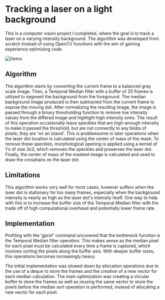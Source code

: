 # Tracking a laser on a light background
This is a computer vision project I completed, where the goal is to track a laser on a varying intensity background. The algorithm was developed from scratch instead of using OpenCV functions with the aim of gaining experience optimizing code.

![Demo](video-preview.gif)

## Algorithm
The algorithm starts by converting the current frame to a balanced gray scale image. Then, a Temporal Median filter with a buffer of 20 frames is utilized to segment the background from the foreground. The median background image produced is then subtracted from the current frame to expose the moving dot. After normalizing the resulting image, the image is passed through a binary thresholding function to remove low intensity values from the differed image and highlight high intensity ones. The result of this operation occasionally leave speckles that are high-enough intensity to make it passed the threshold, but are not connectly to any blobs of pixels; they are 'on an island'. This is problemsome in later operations when the laser dot location is calculated using the center of mass of the mask. To remove these speckles, morphological opening is applied using a kernel of 1's of size 3x3, which removes the speckles and preserves the laser dot. Finally, the center of mass of the masked-image is calculated and used to draw the crosshairs on the laser dot.

## Limitations
This algorithm works very well for most cases, however suffers when the laser dot is stationary for too many frames, especially when the background intensity is nearly as high as the laser dot's intensity itself. One way to help with this is to increase the buffer size of the Temporal Median filter with the trade off of high computational overhead and potentially lower frame rate.

## Implementation
Profiling with the 'gprof' command uncovered that the bottleneck function is the Temporal Median filter operation. This makes sense as the median pixel for each pixel must be calculated every time a frame is captured, which involves sorting the pixels along the buffer axis. With deeper buffer sizes, this operations becomes increasingly heavy. 

The initial implementation was slowed down by allocation operations due to the use of a deque to store the frames and the creation of a new vector for each median calculation. The main optimization was creating a circular buffer to store the frames as well as reusing the same vector to store the pixels before the median sort operation is performed, instead of allocating a new vector for each pixel.



